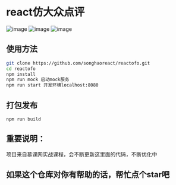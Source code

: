 # react仿大众点评

> 
![image](https://github.com/songhaoreact/reactofo/blob/master/test/1.png)
![image](https://github.com/songhaoreact/reactofo/blob/master/test/2.png)
![image](https://github.com/songhaoreact/reactofo/blob/master/test/3.png)


## 使用方法

``` bash
git clone https://github.com/songhaoreact/reactofo.git
cd reactofo
npm install
npm run mock 启动mock服务
npm run start 开发环境localhost:8080
```

## 打包发布
```
npm run build
```

## 重要说明：
项目来自慕课网实战课程，会不断更新这里面的代码，不断优化中
## 如果这个仓库对你有帮助的话，帮忙点个star吧
